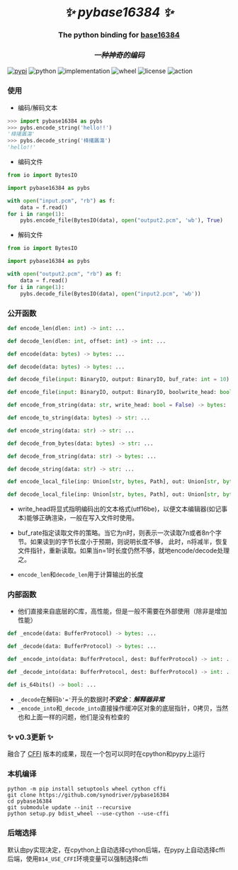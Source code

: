 <h1 align="center"><i>✨ pybase16384 ✨ </i></h1>

<h3 align="center">The python binding for <a href="https://github.com/fumiama/base16384">base16384</a> </h3>

<h3 align="center"><i>一种神奇的编码 </i></h3>

[![pypi](https://img.shields.io/pypi/v/pybase16384.svg)](https://pypi.org/project/pybase16384/)
![python](https://img.shields.io/pypi/pyversions/pybase16384)
![implementation](https://img.shields.io/pypi/implementation/pybase16384)
![wheel](https://img.shields.io/pypi/wheel/pybase16384)
![license](https://img.shields.io/github/license/synodriver/pybase16384.svg)
![action](https://img.shields.io/github/workflow/status/synodriver/pybase16384/build%20wheel)


### 使用

- 编码/解码文本
```python
>>> import pybase16384 as pybs
>>> pybs.encode_string('hello!!')
'栙擆羼漡'
>>> pybs.decode_string('栙擆羼漡')
'hello!!'
```

- 编码文件

```python
from io import BytesIO

import pybase16384 as pybs

with open("input.pcm", "rb") as f:
    data = f.read()
for i in range(1):
    pybs.encode_file(BytesIO(data), open("output2.pcm", 'wb'), True)
```
- 解码文件

```python
from io import BytesIO

import pybase16384 as pybs

with open("output2.pcm", "rb") as f:
    data = f.read()
for i in range(1):
    pybs.decode_file(BytesIO(data), open("input2.pcm", 'wb'))
```

### 公开函数
```python
def encode_len(dlen: int) -> int: ...

def decode_len(dlen: int, offset: int) -> int: ...

def encode(data: bytes) -> bytes: ...

def decode(data: bytes) -> bytes: ...

def decode_file(input: BinaryIO, output: BinaryIO, buf_rate: int = 10) -> None: ...

def encode_file(input: BinaryIO, output: BinaryIO, boolwrite_head: bool = False, buf_rate: int = 10) -> None: ...

def encode_from_string(data: str, write_head: bool = False) -> bytes: ...

def encode_to_string(data: bytes) -> str: ...

def encode_string(data: str) -> str: ...

def decode_from_bytes(data: bytes) -> str: ...

def decode_from_string(data: str) -> bytes: ...

def decode_string(data: str) -> str: ...

def encode_local_file(inp: Union[str, bytes, Path], out: Union[str, bytes, Path], encsize: int, decsize: int) -> None: ...

def decode_local_file(inp: Union[str, bytes, Path], out: Union[str, bytes, Path], encsize: int, decsize: int) -> None: ...
```
- write_head将显式指明编码出的文本格式(utf16be)，以便文本编辑器(如记事本)能够正确渲染，一般在写入文件时使用。

- buf_rate指定读取文件的策略。当它为n时，则表示一次读取7n或者8n个字节。如果读到的字节长度小于预期，则说明长度不够，
此时，n将减半，恢复文件指针，重新读取。如果当n=1时长度仍然不够，就地encode/decode处理之。

- ```encode_len```和```decode_len```用于计算输出的长度

### 内部函数

- 他们直接来自底层的C库，高性能，但是一般不需要在外部使用（除非是增加性能）

```python
def _encode(data: BufferProtocol) -> bytes: ...

def _decode(data: BufferProtocol) -> bytes: ...

def _encode_into(data: BufferProtocol, dest: BufferProtocol) -> int: ...

def _decode_into(data: BufferProtocol, dest: BufferProtocol) -> int: ...

def is_64bits() -> bool: ...
```
- ```_decode```在解码```b'='```开头的数据时***不安全***：***解释器异常***
- ```_encode_into```和```_decode_into```直接操作缓冲区对象的底层指针，0拷贝，当然也和上面一样的问题，他们是没有检查的

### ✨  v0.3更新 ✨ 
融合了 [CFFI](https://github.com/synodriver/pybase16384-cffi) 版本的成果，现在一个包可以同时在cpython和pypy上运行

### 本机编译
```
python -m pip install setuptools wheel cython cffi
git clone https://github.com/synodriver/pybase16384
cd pybase16384
git submodule update --init --recursive
python setup.py bdist_wheel --use-cython --use-cffi
```

### 后端选择
默认由py实现决定，在cpython上自动选择cython后端，在pypy上自动选择cffi后端，使用```B14_USE_CFFI```环境变量可以强制选择cffi